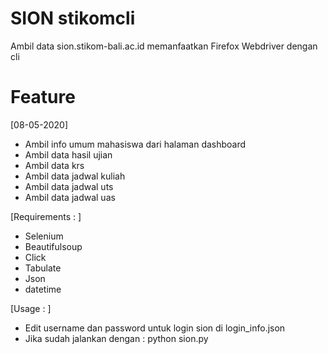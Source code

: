 # SION stikomcli
Ambil data sion.stikom-bali.ac.id memanfaatkan Firefox Webdriver dengan cli

# Feature
[08-05-2020]
- Ambil info umum mahasiswa dari halaman dashboard
- Ambil data hasil ujian
- Ambil data krs
- Ambil data jadwal kuliah
- Ambil data jadwal uts
- Ambil data jadwal uas

[Requirements : ]
- Selenium
- Beautifulsoup
- Click
- Tabulate
- Json
- datetime

[Usage : ]
- Edit username dan password untuk login sion di login_info.json
- Jika sudah jalankan dengan : python sion.py
